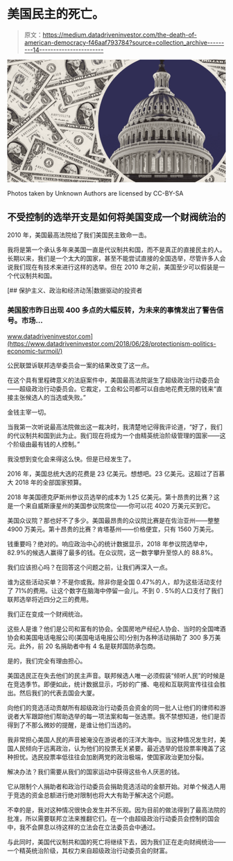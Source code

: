 # 美国民主的死亡。

> 原文：<https://medium.datadriveninvestor.com/the-death-of-american-democracy-f46aaf793784?source=collection_archive---------14----------------------->

![](img/c7a66d01daf4e0b6f24a9a9e8929ca10.png)

Photos taken by Unknown Authors are licensed by CC-BY-SA

## 不受控制的选举开支是如何将美国变成一个财阀统治的

2010 年，美国最高法院给了我们美国民主致命一击。

我将是第一个承认多年来美国一直是代议制共和国，而不是真正的直接民主的人。长期以来，我们是一个太大的国家，甚至不能尝试直接的全国选举，尽管许多人会说我们现在有技术来进行这样的选举。但在 2010 年之前，美国至少可以假装是一个代议制共和国。

[](https://www.datadriveninvestor.com/2018/06/28/protectionism-politics-economic-turmoil/) [## 保护主义、政治和经济动荡|数据驱动的投资者

### 美国股市昨日出现 400 多点的大幅反转，为未来的事情发出了警告信号。市场…

www.datadriveninvestor.com](https://www.datadriveninvestor.com/2018/06/28/protectionism-politics-economic-turmoil/) 

公民联盟诉联邦选举委员会一案的结果改变了这一点。

在这个具有里程碑意义的法庭案件中，美国最高法院诞生了超级政治行动委员会——超级政治行动委员会。它裁定，工会和公司都可以自由地花费无限的钱来“直接主张候选人的当选或失败。”

金钱主宰一切。

当我第一次听说最高法院做出这一裁决时，我清楚地记得我评论道，“好了，我们的代议制共和国到此为止。我们现在将成为一个由精英统治阶级管理的国家——这个阶级由最有钱的人控制。”

我没想到变化会来得这么快。但是已经发生了。

2016 年，美国总统大选的花费是 23 亿美元。想想吧。23 亿美元。这超过了百慕大 2018 年的全部国家预算。

2018 年美国德克萨斯州参议员选举的成本为 1.25 亿美元。第十昂贵的比赛？这是一个来自威斯康星州的美国参议院席位——你可以花 4020 万美元买到它。

美国众议院？那也好不了多少。美国最昂贵的众议院比赛是在佐治亚州——整整 4900 万美元。第十昂贵的比赛？肯塔基州——价格便宜，只有 1560 万美元。

钱重要吗？绝对的。响应政治中心的统计数据显示，2018 年参议院选举中，82.9%的候选人赢得了最多的钱。在众议院，这一数字攀升至惊人的 88.8%。

我们应该担心吗？在回答这个问题之前，让我们再深入一点。

谁为这些活动买单？不是你或我。除非你是全国 0.47%的人，却为这些活动支付了 71%的费用。让这个数字在脑海中停留一会儿。不到 0 . 5%的人口支付了我们联邦选举将近四分之三的费用。

我们正在变成一个财阀统治。

这些人是谁？他们是公司和富有的协会。全国房地产经纪人协会、当时的全国啤酒协会和美国电话电报公司(美国电话电报公司)分别为各种活动捐助了 300 多万美元。此外，前 20 名捐助者中有 4 名是联邦国防承包商。

是的，我们完全有理由担心。

美国选民正在失去他们的民主声音。联邦候选人唯一必须假装“倾听人民”的时候是在竞选季节。即便如此，统计数据显示，巧妙的广播、电视和互联网宣传往往会胜出。然后我们的代表去国会大厦。

向他们的竞选活动贡献所有超级政治行动委员会资金的同一批人让他们的律师和游说者大军跟踪他们帮助选举的每一项法案和每一张选票。我不禁想知道，他们是否得到了不那么微妙的提醒，是谁让他们当选的。

我非常担心美国人民的声音被淹没在游说者的汪洋大海中。当这种情况发生时，美国人民倾向于远离政治，认为他们的投票无关紧要。最近选举的低投票率掩盖了这种担忧。选民投票率低往往会加剧两党的政治极端，使国家政治更加分裂。

解决办法？我们需要从我们的国家运动中获得这些令人厌恶的钱。

它从限制个人捐助者和政治行动委员会捐助竞选活动的金额开始。对单个候选人用于竞选的资金总额进行绝对限制也将大大有助于解决这个问题。

不幸的是，我对这种情况很快会发生并不乐观。因为目前的做法得到了最高法院的批准，所以需要联邦立法来推翻它们。在一个由超级政治行动委员会控制的国会中，我不会屏息以待这样的立法会在立法委员会中通过。

与此同时，美国代议制共和国的死亡将继续下去，因为我们正在走向财阀统治——一个精英统治阶级，其权力来自超级政治行动委员会的财富。